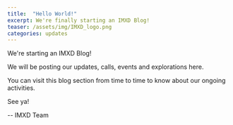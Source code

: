 ```yaml
---
title:  "Hello World!"
excerpt: We're finally starting an IMXD Blog!
teaser: /assets/img/IMXD_logo.png
categories: updates
---
```


We're starting an IMXD Blog!

We will be posting our updates, calls, events and explorations here.

You can visit this blog section from time to time to know about our ongoing activities.

See ya!

-- IMXD Team